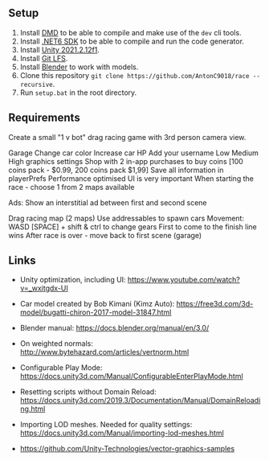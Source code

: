 

## Setup


1. Install [DMD](https://dlang.org/download.html) to be able to compile and make use of the `dev` cli tools.
2. Install [.NET6 SDK](https://dotnet.microsoft.com/en-us/download/dotnet/6.0) to be able to compile and run the code generator.
3. Install [Unity 2021.2.12f1](https://unity3d.com/unity/whats-new/2021.2.12).
4. Install [Git LFS](https://git-lfs.github.com/).
5. Install [Blender](https://www.blender.org/) to work with models.
6. Clone this repository `git clone https://github.com/AntonC9018/race --recursive`.
7. Run `setup.bat` in the root directory.


## Requirements

Create a small "1 v bot" drag racing game with 3rd person camera view.

Garage
Change car color
Increase car HP
Add your username
Low Medium High graphics settings
Shop with 2 in-app purchases to buy coins [100 coins pack - $0.99, 200
coins pack $1,99]
Save all information in playerPrefs
Performance optimised UI is very important
When starting the race - choose 1 from 2 maps available

Ads:
Show an interstitial ad between first and second scene

Drag racing map (2 maps)
Use addressables to spawn cars
Movement: WASD [SPACE] + shift & ctrl to change gears
First to come to the finish line wins
After race is over - move back to first scene (garage)

## Links

* Unity optimization, including UI: https://www.youtube.com/watch?v=_wxitgdx-UI

* Car model created by Bob Kimani (Kimz Auto): https://free3d.com/3d-model/bugatti-chiron-2017-model-31847.html

* Blender manual: https://docs.blender.org/manual/en/3.0/

* On weighted normals: http://www.bytehazard.com/articles/vertnorm.html

* Configurable Play Mode: https://docs.unity3d.com/Manual/ConfigurableEnterPlayMode.html

* Resetting scripts without Domain Reload: https://docs.unity3d.com/2019.3/Documentation/Manual/DomainReloading.html

* Importing LOD meshes. Needed for quality settings: https://docs.unity3d.com/Manual/importing-lod-meshes.html

* https://github.com/Unity-Technologies/vector-graphics-samples

